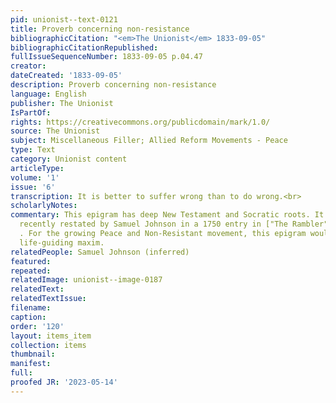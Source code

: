 ```yaml
---
pid: unionist--text-0121
title: Proverb concerning non-resistance
bibliographicCitation: "<em>The Unionist</em> 1833-09-05"
bibliographicCitationRepublished: 
fullIssueSequenceNumber: 1833-09-05 p.04.47
creator: 
dateCreated: '1833-09-05'
description: Proverb concerning non-resistance
language: English
publisher: The Unionist
IsPartOf: 
rights: https://creativecommons.org/publicdomain/mark/1.0/
source: The Unionist
subject: Miscellaneous Filler; Allied Reform Movements - Peace
type: Text
category: Unionist content
articleType: 
volume: '1'
issue: '6'
transcription: It is better to suffer wrong than to do wrong.<br>
scholarlyNotes: 
commentary: This epigram has deep New Testament and Socratic roots. It had also been
  recently restated by Samuel Johnson in a 1750 entry in ["The Rambler"] (https://www.johnsonessays.com/the-rambler/suspicious-justly-suspected/)
  . For the growing Peace and Non-Resistant movement, this epigram would become a
  life-guiding maxim.
relatedPeople: Samuel Johnson (inferred)
featured: 
repeated: 
relatedImage: unionist--image-0187
relatedText: 
relatedTextIssue: 
filename: 
caption: 
order: '120'
layout: items_item
collection: items
thumbnail: 
manifest: 
full: 
proofed JR: '2023-05-14'
---
```

